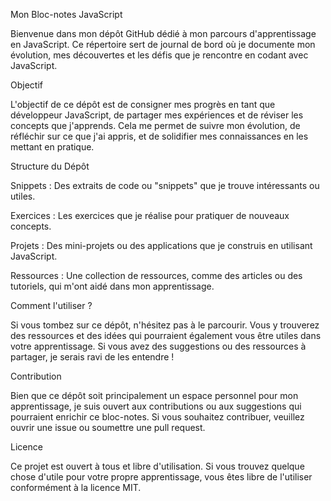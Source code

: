 Mon Bloc-notes JavaScript

Bienvenue dans mon dépôt GitHub dédié à mon parcours d'apprentissage en JavaScript. Ce répertoire sert de journal de bord où je documente mon évolution, mes découvertes et les défis que je rencontre en codant avec JavaScript.

Objectif

L'objectif de ce dépôt est de consigner mes progrès en tant que développeur JavaScript, de partager mes expériences et de réviser les concepts que j'apprends. Cela me permet de suivre mon évolution, de réfléchir sur ce que j'ai appris, et de solidifier mes connaissances en les mettant en pratique.

Structure du Dépôt

Snippets : Des extraits de code ou "snippets" que je trouve intéressants ou utiles.

Exercices : Les exercices que je réalise pour pratiquer de nouveaux concepts.

Projets : Des mini-projets ou des applications que je construis en utilisant JavaScript.

Ressources : Une collection de ressources, comme des articles ou des tutoriels, qui m'ont aidé dans mon apprentissage.

Comment l'utiliser ?

Si vous tombez sur ce dépôt, n'hésitez pas à le parcourir. Vous y trouverez des ressources et des idées qui pourraient également vous être utiles dans votre apprentissage. Si vous avez des suggestions ou des ressources à partager, je serais ravi de les entendre !

Contribution

Bien que ce dépôt soit principalement un espace personnel pour mon apprentissage, je suis ouvert aux contributions ou aux suggestions qui pourraient enrichir ce bloc-notes. Si vous souhaitez contribuer, veuillez ouvrir une issue ou soumettre une pull request.

Licence

Ce projet est ouvert à tous et libre d'utilisation. Si vous trouvez quelque chose d'utile pour votre propre apprentissage, vous êtes libre de l'utiliser conformément à la licence MIT.
